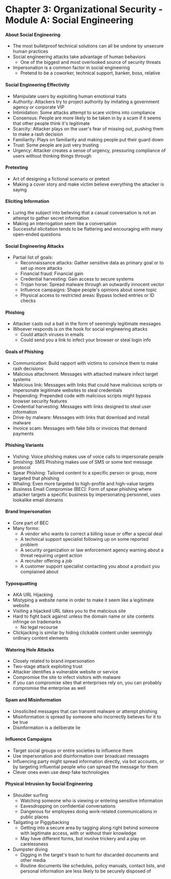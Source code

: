 # Chapter 3: Organizational Security - Module A: Social Engineering

#### About Social Engineering
- The most bulletproof technical solutions can all be undone by unsecure human practices
- Social engineering attacks take advantage of human behaviors
    - One of the biggest and most overlooked source of security threats
- Impersonation is a common factor in social engineering
    - Pretend to be a coworker, technical support, banker, boss, relative

#### Social Engineering Effectivity
- Manipulate users by exploiting human emotional traits
- Authority: Attackers try to project authority by imitating a government agency or corporate VIP
- Intimidation: Some attacks attempt to scare victims into compliance
- Consensus: People are more likely to be taken in by a scam if it seems that other people think it's legitimate
- Scarcity: Attacker plays on the user's fear of missing out, pushing them to make a rash decision
- Familiarity: Plays on familiarity and making people put their guard down
- Trust: Some people are just very trusting
- Urgency: Attacker creates a sense of urgency, pressuring compliance of users without thinking things through

#### Pretexting
- Art of designing a fictional scenario or pretext
- Making a cover story and make victim believe everything the attacker is saying

#### Eliciting Information
- Luring the subject into believing that a casual conversation is not an attempt to gather secret information
- Making an interrogation seem like a conversation
- Successful elicitation tends to be flattering and encouraging with many open-ended questions

#### Social Engineering Attacks
- Partial list of goals:
    - Reconnaissance attacks: Gather sensitive data as primary goal or to set up more attacks
    - Financial fraud: Financial gain
    - Credential harvesting: Gain access to secure systems
    - Trojan horse: Spread malware through an outwardly innocent vector
    - Influence campaigns: Shape people's opinions about some topic
    - Physical access to restricted areas: Bypass locked entries or ID checks

#### Phishing
- Attacker casts out a bait in the form of seemingly legitimate messages
- Whoever responds is on the hook for social engineering attacks
    - Could attach viruses in emails
    - Could send you a link to infect your browser or steal login info

#### Goals of Phishing
- Communication: Build rapport with victims to convince them to make rash decisions
- Malicious attachment: Messages with attached malware infect target systems
- Malicious link: Messages with links that could have malicious scripts or impersonate legitimate websites to steal credentials
- Prepending: Prepended code with malicious scripts might bypass browser security features
- Credential harvesting: Messages with links designed to steal user information
- Drive-by malware: Messages with links that download and install malware
- Invoice scam: Messages with fake bills or invoices that demand payments

#### Phishing Variants
- Vishing: Voice phishing makes use of voice calls to impersonate people
- Smishing: SMS Phishing makes use of SMS or some text message protocol
- Spear Phishing: Tailored content to a specific person or group, more targeted that phishing
- Whaling: Even more targeted to high-profile and high-value targets
- Business Email Compromise (BEC): Form of spear phishing where attacker targets a specific business by impersonating personnel, uses lookalike email domains

#### Brand Impersonation
- Core part of BEC
- Many forms:
    - A vendor who wants to correct a billing issue or offer a special deal
    - A technical support specialist following up on some reported problem
    - A security organization or law enforcement agency warning about a threat requiring urgent action
    - A recruiter offering a job
    - A customer support specialist contacting you about a product you complained about

#### Typosquatting
- AKA URL Hijacking
- Mistyping a website name in order to make it seem like a legitimate website
- Visiting a hijacked URL takes you to the malicious site
- Hard to fight back against unless the domain name or site contents infringe on trademarks
    - No legal recourse
- Clickjacking is similar by hiding clickable content under seemingly ordinary content elements

#### Watering Hole Attacks
- Closely related to brand impersonation
- Two-stage attack exploiting trust
- Attacker identifies a vulnerable website or service
- Compromise the site to infect visitors with malware
- If you can compromise sites that enterprises rely on, you can probably compromise the enterprise as well

#### Spam and Misinformation
- Unsolicited messages that can transmit malware or attempt phishing
- Misinformation is spread by someone who incorrectly believes for it to be true
- Disinformation is a deliberate lie

#### Influence Campaigns
- Target social groups or entire societies to influence them
- Use impersonation and disinformation over broadcast messages
- Influencing party might spread information directly, via bot accounts, or by targeting influential people who can spread the message for them
- Clever ones even use deep fake technologies

#### Physical Intrusion by Social Engineering
- Shoulder surfing
    - Watching someone who is viewing or entering sensitive information
    - Eavesdropping on confidential conversations
    - Dangerous for employees doing work-related communications in public places
- Tailgating or Piggybacking
    - Getting into a secure area by tagging along right behind someone with legitimate access, with or without their knowledge
    - May have different forms, but involve trickery and a play on carelessness
- Dumpster diving
    - Digging in the target's trash to hunt for discarded documents and other media
    - Routine documents like schedules, policy manuals, contact lists, and personal information are less likely to be securely disposed of